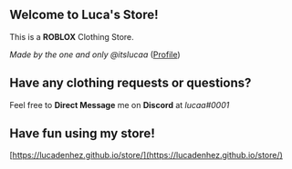 ## Welcome to Luca's Store!


This is a **ROBLOX** Clothing Store.

_Made by the one and only @itsIucaa_ ([Profile](https://www.roblox.com/users/1095063494/profile))



## Have any clothing requests or questions?

Feel free to **Direct Message** me on **Discord** at _lucaa#0001_


## Have fun using my store!

[https://lucadenhez.github.io/store/](https://lucadenhez.github.io/store/)
